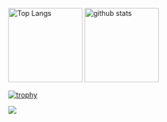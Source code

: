 <p align="left"> 
  <img alt="Top Langs" height="150px" src="https://github-readme-stats.vercel.app/api/top-langs/?username=Mallow0730&layout=compact&count_private=true&show_icons=true&theme=dark" />
  <img alt="github stats" height="150px" src="https://github-readme-stats.vercel.app/api?username=Mallow0730&count_private=true&show_icons=true&show_icons=true&theme=dark" />
</p>

[![trophy](https://github-profile-trophy.vercel.app/?username=Mallow0730&theme=juicyfresh)](https://github.com/ryo-ma/github-profile-trophy)

![](https://github-profile-summary-cards.vercel.app/api/cards/profile-details?username=AdachiSei&theme=monokai)

